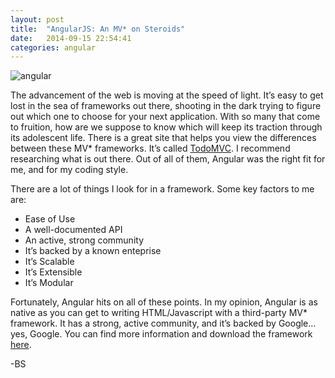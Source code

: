 ```yaml
---
layout: post
title:  "AngularJS: An MV* on Steroids"
date:   2014-09-15 22:54:41
categories: angular
---
```

![angular](http://media.tumblr.com/2072b246c5e094dbcc05c84fe8ae1cbf/tumblr_inline_mobb0oWWM91qz4rgp.png)

The advancement of the web is moving at the speed of light. It’s easy to get lost in the sea of frameworks out there, shooting in the dark trying to figure out which one to choose for your next application. With so many that come to fruition, how are we suppose to know which will keep its traction through its adolescent life. There is a great site that helps you view the differences between these MV* frameworks. It’s called [TodoMVC](http://www.todomvc.com). I recommend researching what is out there. Out of all of them, Angular was the right fit for me, and for my coding style.

There are a lot of things I look for in a framework. Some key factors to me are:

* Ease of Use
* A well-documented API
* An active, strong community
* It’s backed by a known enteprise
* It’s Scalable
* It’s Extensible
* It’s Modular

Fortunately, Angular hits on all of these points. In my opinion, Angular is as native as you can get to writing HTML/Javascript with a third-party MV* framework. It has a strong, active community, and it’s backed by Google…yes, Google. You can find more information and download the framework [here](http://www.angularjs.org).

-BS